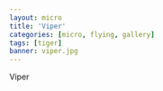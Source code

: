 ```yaml
---
layout: micro
title: 'Viper'
categories: [micro, flying, gallery]
tags: [tiger]
banner: viper.jpg
---
```


Viper
